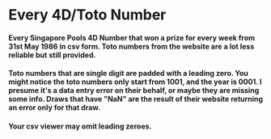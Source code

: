 # Every 4D/Toto Number
#### Every Singapore Pools 4D Number that won a prize for every week from 31st May 1986 in csv form. Toto numbers from the website are a lot less reliable but still provided.
#### Toto numbers that are single digit are padded with a leading zero. You might notice the toto numbers only start from 1001, and the year is 0001. I presume it's a data entry error on their behalf, or maybe they are missing some info. Draws that have "NaN" are the result of their website returning an error only for that draw.
#### Your csv viewer may omit leading zeroes.

